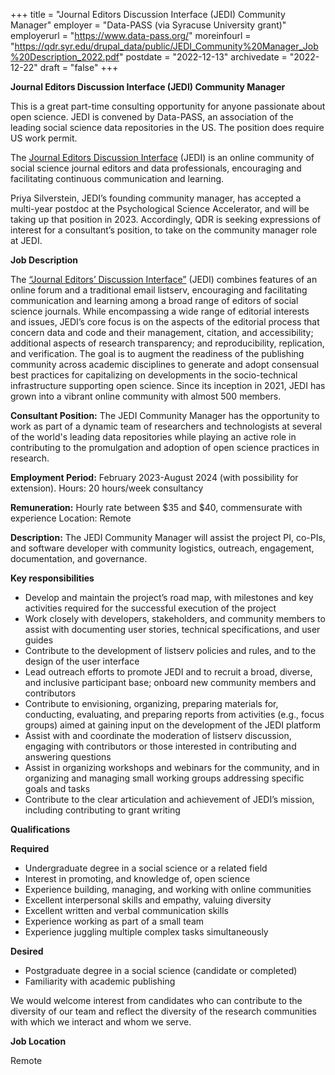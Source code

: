 +++
title = "Journal Editors Discussion Interface (JEDI) Community Manager"
employer = "Data-PASS (via Syracuse University grant)"
employerurl = "https://www.data-pass.org/"
moreinfourl = "https://qdr.syr.edu/drupal_data/public/JEDI_Community%20Manager_Job%20Description_2022.pdf"
postdate = "2022-12-13"
archivedate = "2022-12-22"
draft = "false"
+++

**Journal Editors Discussion Interface (JEDI) Community Manager**

This is a great part-time consulting opportunity for anyone passionate about open science. JEDI is convened by Data-PASS, an association of the leading social science data repositories in the US. The position does require US work permit.

The [Journal Editors Discussion Interface](https://www.nsf.gov/awardsearch/showAward?AWD_ID=2032661&HistoricalAwards=false) (JEDI) is an online community of social science journal editors and data professionals, encouraging and facilitating continuous communication and learning.

Priya Silverstein, JEDI’s founding community manager, has accepted a multi-year postdoc at the Psychological Science Accelerator, and will be taking up that position in 2023.  Accordingly, QDR is seeking expressions of interest for a consultant’s position, to take on the community manager role at JEDI. 

**Job Description**

The [“Journal Editors’ Discussion Interface”](http://dpjedi.org/) (JEDI) combines features of an online forum and a
traditional email listserv, encouraging and facilitating communication and learning among a
broad range of editors of social science journals. While encompassing a wide range of editorial
interests and issues, JEDI’s core focus is on the aspects of the editorial process that concern
data and code and their management, citation, and accessibility; additional aspects of research
transparency; and reproducibility, replication, and verification. The goal is to augment the
readiness of the publishing community across academic disciplines to generate and adopt
consensual best practices for capitalizing on developments in the socio-technical infrastructure
supporting open science. Since its inception in 2021, JEDI has grown into a vibrant online
community with almost 500 members.

**Consultant Position:** The JEDI Community Manager has the opportunity to work as part of a
dynamic team of researchers and technologists at several of the world's leading data
repositories while playing an active role in contributing to the promulgation and adoption of open
science practices in research.

**Employment Period:** February 2023-August 2024 (with possibility for extension).
Hours: 20 hours/week consultancy

**Remuneration:** Hourly rate between $35 and $40, commensurate with experience
Location: Remote

**Description:** The JEDI Community Manager will assist the project PI, co-PIs, and software
developer with community logistics, outreach, engagement, documentation, and governance.

**Key responsibilities**
- Develop and maintain the project’s road map, with milestones and key activities required
for the successful execution of the project
- Work closely with developers, stakeholders, and community members to assist with
documenting user stories, technical specifications, and user guides
- Contribute to the development of listserv policies and rules, and to the design of the user
interface
- Lead outreach efforts to promote JEDI and to recruit a broad, diverse, and inclusive
participant base; onboard new community members and contributors
- Contribute to envisioning, organizing, preparing materials for, conducting, evaluating,
and preparing reports from activities (e.g., focus groups) aimed at gaining input on the
development of the JEDI platform
- Assist with and coordinate the moderation of listserv discussion, engaging with
contributors or those interested in contributing and answering questions
- Assist in organizing workshops and webinars for the community, and in organizing and
managing small working groups addressing specific goals and tasks
- Contribute to the clear articulation and achievement of JEDI’s mission, including
contributing to grant writing

**Qualifications**

**Required**

- Undergraduate degree in a social science or a related field
- Interest in promoting, and knowledge of, open science
- Experience building, managing, and working with online communities
- Excellent interpersonal skills and empathy, valuing diversity
- Excellent written and verbal communication skills
- Experience working as part of a small team
- Experience juggling multiple complex tasks simultaneously

**Desired**

- Postgraduate degree in a social science (candidate or completed)
- Familiarity with academic publishing

We would welcome interest from candidates who can contribute to the diversity of our team and
reflect the diversity of the research communities with which we interact and whom we serve.

**Job Location**

Remote
